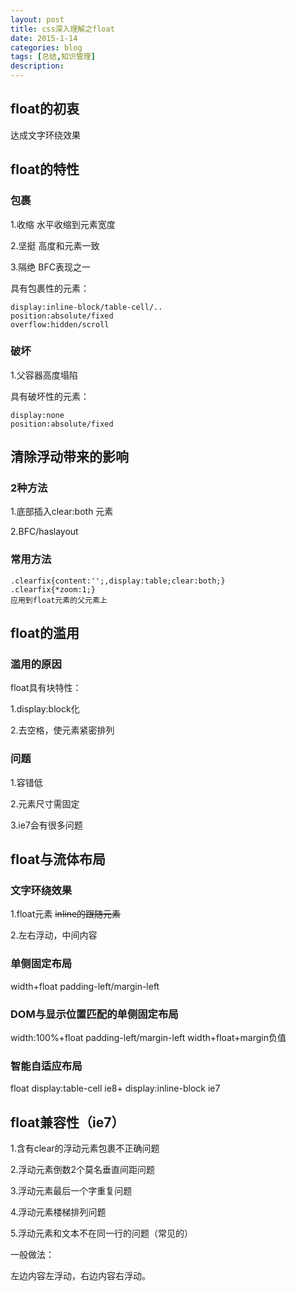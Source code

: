 ```yaml
---
layout: post
title: css深入理解之float
date: 2015-1-14
categories: blog
tags: [总结,知识管理]
description: 
---
```


## float的初衷

达成文字环绕效果

## float的特性

### 包裹

1.收缩 水平收缩到元素宽度

2.坚挺 高度和元素一致

3.隔绝 BFC表现之一

具有包裹性的元素：

	display:inline-block/table-cell/..
	position:absolute/fixed
	overflow:hidden/scroll


### 破坏

1.父容器高度塌陷

具有破坏性的元素：

	display:none
	position:absolute/fixed


## 清除浮动带来的影响

### 2种方法

1.底部插入clear:both 元素

2.BFC/haslayout

### 常用方法

	.clearfix{content:'';,display:table;clear:both;}
	.clearfix{*zoom:1;}
	应用到float元素的父元素上


## float的滥用

### 滥用的原因

float具有块特性：
	
1.display:block化

2.去空格，使元素紧密排列

### 问题

1.容错低

2.元素尺寸需固定

3.ie7会有很多问题


## float与流体布局

### 文字环绕效果

1.float元素
~~inline的跟随元素~~

2.左右浮动，中间内容


### 单侧固定布局

width+float
padding-left/margin-left

### DOM与显示位置匹配的单侧固定布局

width:100%+float
  padding-left/margin-left
width+float+margin负值


### 智能自适应布局

float
display:table-cell ie8+
display:inline-block ie7


## float兼容性（ie7）

1.含有clear的浮动元素包裹不正确问题

2.浮动元素倒数2个莫名垂直间距问题

3.浮动元素最后一个字重复问题

4.浮动元素楼梯排列问题

5.浮动元素和文本不在同一行的问题（常见的）

一般做法：

左边内容左浮动，右边内容右浮动。






